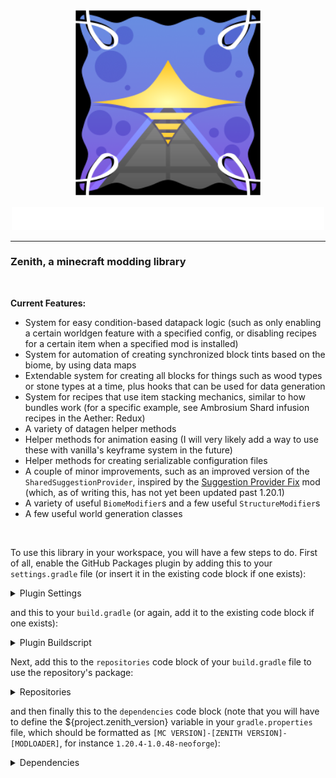 <p align="center">
<img src="https://github.com/Zepalesque/Zenith/blob/1.20.4/src/main/resources/zenith.png" width="300">
</p>

<p align="center">
<img src="https://github.com/Zepalesque/Zenith/blob/1.20.4/assets/zenith_title.png" width="500">
</p>

---


### Zenith, a minecraft modding library

<br>

**Current Features:**

- System for easy condition-based datapack logic (such as only enabling a certain worldgen feature with a specified config, or disabling recipes for a certain item when a specified mod is installed)
- System for automation of creating synchronized block tints based on the biome, by using data maps
- Extendable system for creating all blocks for things such as wood types or stone types at a time, plus hooks that can be used for data generation
- System for recipes that use item stacking mechanics, similar to how bundles work (for a specific example, see Ambrosium Shard infusion recipes in the Aether: Redux)
- A variety of datagen helper methods
- Helper methods for animation easing (I will very likely add a way to use these with vanilla's keyframe system in the future)
- Helper methods for creating serializable configuration files
- A couple of minor improvements, such as an improved version of the `SharedSuggestionProvider`, inspired by the [Suggestion Provider Fix](https://www.curseforge.com/minecraft/mc-mods/suggestion-provider-fix) mod (which, as of writing this, has not yet been updated past 1.20.1)
- A variety of useful `BiomeModifier`s and a few useful `StructureModifier`s
- A few useful world generation classes

<br>

To use this library in your workspace, you will have a few steps to do. 
First of all, enable the GitHub Packages plugin by adding this to your `settings.gradle` file (or insert it in the existing code block if one exists):

<details>
<summary>Plugin Settings</summary>

```
pluginManagement {
    repositories {
        gradlePluginPortal()
    }
}
```

</details>

and this to your `build.gradle` (or again, add it to the existing code block if one exists):
<details>
<summary>Plugin Buildscript</summary>
    
```
plugins {
    id 'io.github.0ffz.github-packages' version '[1,2)'
}
```

</details>

Next, add this to the `repositories` code block of your `build.gradle` file to use the repository's package:

<details>
<summary>Repositories</summary>
    
```
maven githubPackage.invoke("Zepalesque/Zenith")
```

</details>


and then finally this to the `dependencies` code block (note that you will have to define the ${project.zenith_version} variable in your `gradle.properties` file, which should be formatted as `[MC VERSION]-[ZENITH VERSION]-[MODLOADER]`, for instance `1.20.4-1.0.48-neoforge`):
<details>
<summary>Dependencies</summary>
    
```
implementation "net.zepalesque.zenith:zenith:${project.zenith_version}"
jarJar fg.deobf("net.zepalesque.zenith:zenith:${project.zenith_version}") {
    jarJar.ranged(it, "[${project.zenith_version},)")
    jarJar.pin(it, "${project.zenith_version}")
}
```
</details>
